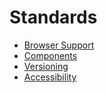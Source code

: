 # Standards

- [Browser Support](./browser-support.md)
- [Components](./components.md)
- [Versioning](./versioning.md)
- [Accessibility](./accessibility.md)
